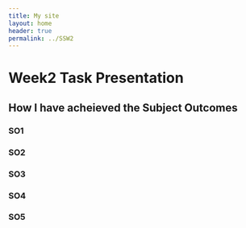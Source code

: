 ```yaml
---
title: My site
layout: home
header: true
permalink: ../SSW2
---
```


# Week2 Task Presentation

## How I have acheieved the Subject Outcomes
### SO1

### SO2

### SO3

### SO4

### SO5
